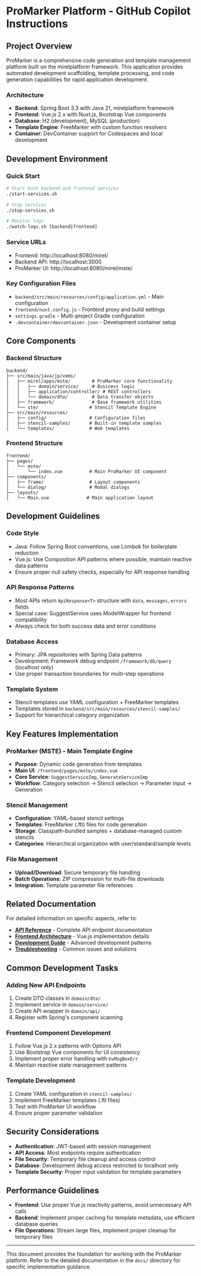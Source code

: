 # ProMarker Platform - GitHub Copilot Instructions

## Project Overview

ProMarker is a comprehensive code generation and template management platform built on the mirelplatform framework. This application provides automated development scaffolding, template processing, and code generation capabilities for rapid application development.

### Architecture
- **Backend**: Spring Boot 3.3 with Java 21, mirelplatform framework
- **Frontend**: Vue.js 2.x with Nuxt.js, Bootstrap Vue components
- **Database**: H2 (development), MySQL (production)
- **Template Engine**: FreeMarker with custom function resolvers
- **Container**: DevContainer support for Codespaces and local development

## Development Environment

### Quick Start
```bash
# Start both backend and frontend services
./start-services.sh

# Stop services
./stop-services.sh

# Monitor logs
./watch-logs.sh [backend|frontend]
```

### Service URLs
- Frontend: http://localhost:8080/mirel/
- Backend API: http://localhost:3000
- ProMarker UI: http://localhost:8080/mirel/mste/

### Key Configuration Files
- `backend/src/main/resources/config/application.yml` - Main configuration
- `frontend/nuxt.config.js` - Frontend proxy and build settings
- `settings.gradle` - Multi-project Gradle configuration
- `.devcontainer/devcontainer.json` - Development container setup

## Core Components

### Backend Structure
```
backend/
├── src/main/java/jp/vemi/
│   ├── mirel/apps/mste/        # ProMarker core functionality
│   │   ├── domain/service/     # Business logic
│   │   ├── application/controller/ # REST controllers
│   │   └── domain/dto/         # Data transfer objects
│   ├── framework/              # Base framework utilities
│   └── ste/                   # Stencil Template Engine
├── src/main/resources/
│   ├── config/                # Configuration files
│   ├── stencil-samples/       # Built-in template samples
│   └── templates/             # Web templates
```

### Frontend Structure
```
frontend/
├── pages/
│   └── mste/
│       └── index.vue          # Main ProMarker UI component
├── components/
│   ├── frame/                 # Layout components
│   └── dialog/                # Modal dialogs
├── layouts/
│   └── Main.vue              # Main application layout
```

## Development Guidelines

### Code Style
- Java: Follow Spring Boot conventions, use Lombok for boilerplate reduction
- Vue.js: Use Composition API patterns where possible, maintain reactive data patterns
- Ensure proper null safety checks, especially for API response handling

### API Response Patterns
- Most APIs return `ApiResponse<T>` structure with `data`, `messages`, `errors` fields
- Special case: SuggestService uses ModelWrapper for frontend compatibility
- Always check for both success data and error conditions

### Database Access
- Primary: JPA repositories with Spring Data patterns
- Development: Framework debug endpoint `/framework/db/query` (localhost only)
- Use proper transaction boundaries for multi-step operations

### Template System
- Stencil templates use YAML configuration + FreeMarker templates
- Templates stored in `backend/src/main/resources/stencil-samples/`
- Support for hierarchical category organization

## Key Features Implementation

### ProMarker (MSTE) - Main Template Engine
- **Purpose**: Dynamic code generation from templates
- **Main UI**: `/frontend/pages/mste/index.vue`
- **Core Service**: `SuggestServiceImp`, `GenerateServiceImp`
- **Workflow**: Category selection → Stencil selection → Parameter input → Generation

### Stencil Management
- **Configuration**: YAML-based stencil settings
- **Templates**: FreeMarker (.ftl) files for code generation
- **Storage**: Classpath-bundled samples + database-managed custom stencils
- **Categories**: Hierarchical organization with user/standard/sample levels

### File Management
- **Upload/Download**: Secure temporary file handling
- **Batch Operations**: ZIP compression for multi-file downloads
- **Integration**: Template parameter file references

## Related Documentation

For detailed information on specific aspects, refer to:

- **[API Reference](./docs/api-reference.md)** - Complete API endpoint documentation
- **[Frontend Architecture](./docs/frontend-architecture.md)** - Vue.js implementation details
- **[Development Guide](./docs/development-guide.md)** - Advanced development patterns
- **[Troubleshooting](./docs/troubleshooting.md)** - Common issues and solutions

## Common Development Tasks

### Adding New API Endpoints
1. Create DTO classes in `domain/dto/`
2. Implement service in `domain/service/`
3. Create API wrapper in `domain/api/`
4. Register with Spring's component scanning

### Frontend Component Development
1. Follow Vue.js 2.x patterns with Options API
2. Use Bootstrap Vue components for UI consistency
3. Implement proper error handling with `bvMsgBoxErr`
4. Maintain reactive state management patterns

### Template Development
1. Create YAML configuration in `stencil-samples/`
2. Implement FreeMarker templates (.ftl files)
3. Test with ProMarker UI workflow
4. Ensure proper parameter validation

## Security Considerations

- **Authentication**: JWT-based with session management
- **API Access**: Most endpoints require authentication
- **File Security**: Temporary file cleanup and access control
- **Database**: Development debug access restricted to localhost only
- **Template Security**: Proper input validation for template parameters

## Performance Guidelines

- **Frontend**: Use proper Vue.js reactivity patterns, avoid unnecessary API calls
- **Backend**: Implement proper caching for template metadata, use efficient database queries
- **File Operations**: Stream large files, implement proper cleanup for temporary files

---

This document provides the foundation for working with the ProMarker platform. Refer to the detailed documentation in the `docs/` directory for specific implementation guidance.